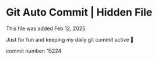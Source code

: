 # Git Auto Commit | Hidden File

This file was added Feb 12, 2025

Just for fun and keeping my daily git commit active 🤪

commit number: 15224
